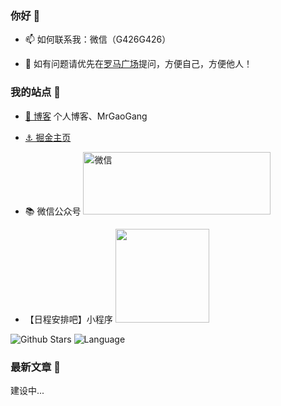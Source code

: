 ### 你好 👋

- 📫 如何联系我：微信（G426G426）
- 👯 如有问题请优先在[罗马广场](https://github.com/MrGaoGang/mrgaogang/issues?q=is%3Aissue)提问，方便自己，方便他人！

  <link rel="stylesheet" href="devicon.min.css">


### 我的站点 📍

- [🔴 博客](http://mrgaogang.github.io/)   个人博客、MrGaoGang 

- [⚓ 掘金主页](https://juejin.im/user/1697301684039869/posts?sort=popular)  

- 📚 微信公众号 <img src="https://p1-juejin.byteimg.com/tos-cn-i-k3u1fbpfcp/30ffc78d32144262b56c63e2022aeac0~tplv-k3u1fbpfcp-zoom-1.image" alt="微信" width="300px" height="100px" />

- 【日程安排吧】小程序 <img src="https://p6-juejin.byteimg.com/tos-cn-i-k3u1fbpfcp/b50e8e9fc4ec41bd82af3c7e00179e98~tplv-k3u1fbpfcp-watermark.image" width="150px" height="150px"   />



![Github Stars](https://github-readme-stats.vercel.app/api?username=mrgaogang&show_icons=true&hide=contribs)
![Language](https://github-readme-stats.vercel.app/api/top-langs/?username=mrgaogang&layout=compact)



### 最新文章 📄

建设中...






